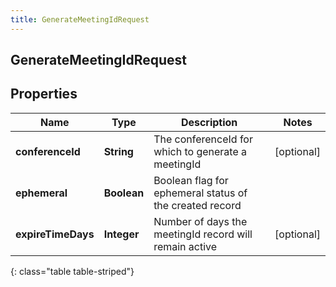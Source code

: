 ```yaml
---
title: GenerateMeetingIdRequest
---
```

## GenerateMeetingIdRequest


## Properties

| Name | Type | Description | Notes |
| ------------ | ------------- | ------------- | ------------- |
| **conferenceId** | <!----><!---->**String**<!----> | The conferenceId for which to generate a meetingId |  [optional] |
| **ephemeral** | <!----><!---->**Boolean**<!----> | Boolean flag for ephemeral status of the created record |  |
| **expireTimeDays** | <!----><!---->**Integer**<!----> | Number of days the meetingId record will remain active |  [optional] |
{: class="table table-striped"}



